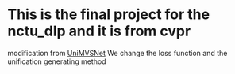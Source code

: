 # This  is the final project for the nctu_dlp and it is from cvpr 
modification from [UniMVSNet](https://github.com/prstrive/UniMVSNet)
We change the loss function and the unification generating method
